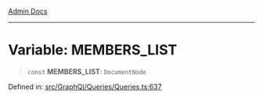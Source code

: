 [Admin Docs](/)

***

# Variable: MEMBERS\_LIST

> `const` **MEMBERS\_LIST**: `DocumentNode`

Defined in: [src/GraphQl/Queries/Queries.ts:637](https://github.com/PalisadoesFoundation/talawa-admin/blob/main/src/GraphQl/Queries/Queries.ts#L637)
